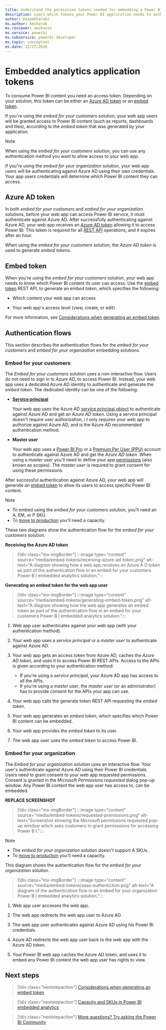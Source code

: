 ```yaml
---
title: Understand the permission tokens needed for embedding a Power BI application
description: Learn which tokens your Power BI application needs to authenticate against Azure and Power BI service.
author: KesemSharabi
ms.author: kesharab
ms.reviewer: amshuste
ms.service: powerbi
ms.subservice: powerbi-developer
ms.topic: conceptual
ms.date: 12/27/2020
---
```


# Embedded analytics application tokens

To consume Power BI content you need an access token. Depending on your solution, this token can be either an [Azure AD token](#azure-ad-token) or an [embed token](#embed-token).

If you're using the *embed for your customers* solution, your web app users will be granted access to Power BI content (such as reports, dashboards and tiles), according to the *embed token* that was generated by your application.

>[!NOTE]
>When using the *embed for your customers* solution, you can use any authentication method you want to allow access to your web app.

If you're using the *embed for your organization* solution, your web app users will be authenticating against Azure AD using their own credentials. Your app users credentials will determine which Power BI content they can access.

## Azure AD token

In both *embed for your customers* and *embed for your organization* solutions, before your web app can access Power BI service, it must authenticate against Azure AD. After successfully authenticating against Azure AD, your web app receives an [Azure AD token](#azure-ad-token) allowing it to access Power BI. This token is required for all [REST API](/rest/api/power-bi/) operations, and it expires after an hour.

When using the *embed for your customers* solution, the *Azure AD token* is used to generate *embed tokens*.

## Embed token

When you're using the *embed for your customers* solution, your web app needs to know which Power BI content its user can access. Use the [embed token](/rest/api/power-bi/embedtoken) REST API, to generate an *embed token*, which specifies the following:

* Which content your web app can access

* Your web app's access level (view, create, or edit)

For more information, see [Considerations when generating an embed token](generate-embed-token.md).

## Authentication flows

This section describes the authentication flows for the *embed for your customers* and *embed for your organization* embedding solutions.

### Embed for your customers
        
The *Embed for your customers* solution uses a non-interactive flow. Users do not need to sign in to Azure AD, to access Power BI. Instead, your web app uses a dedicated Azure AD identity to authenticate and generate the *embed token*. The dedicated identity can be one of the following:

* **[Service principal](embed-service-principal.md)**

    Your web app uses the Azure AD [service principal object](/azure/active-directory/develop/app-objects-and-service-principals#service-principal-object) to authenticate against Azure AD and get an *Azure AD token*. Using a service principal doesn't require user authorization, i    t only requires your web  app to authorize against Azure AD, and is  the Azure AD recommended authentication method.

* **Master user**

    Your web app uses a [Power BI Pro](/power-bi/admin/service-admin-purchasing-power-bi-pro) or a [Premium Per User (PPU)](/power-bi/admin/service-premium-per-user-faq) account to authenticate against Azure AD and get the *Azure AD token*. When using a *master user* you'll need to define your app [permissions](/azure/active-directory/develop/v2-permissions-and-consent) (also known as scopes). The *master user* is required to grant consent for using these permissions.

After successful authentication against Azure AD, your web app will generate an [embed token](/rest/api/power-bi/embedtoken) to allow its users to access specific Power BI content.

>[!NOTE]
>* To embed using the *embed for your customers* solution, you'll need an A, EM, or P SKU.
>* To [move to production](move-to-production.md) you'll need a capacity.

These two diagrams show the authentication flow for the *embed for your customers* solution.

**Receiving the Azure AD token**

>[!div class="mx-imgBorder"]
>:::image type="content" source="media/embed-tokens/receiving-azure-ad-token.png" alt-text="A diagram showing how a web app receives an Azure A D token as part of the authentication flow in an embed for your customers Power B I embedded analytics solution.":::

**Generating an embed token for the web app user**

>[!div class="mx-imgBorder"]
>:::image type="content" source="media/embed-tokens/generating-embed-token.png" alt-text="A diagram showing how the web app generates an embed token as part of the authentication flow in an embed for your customers Power B I embedded analytics solution.":::

1. Web app user authenticates against your web app (with your authentication method).

2. Your web app uses a *service principal* or a *master user* to authenticate against Azure AD.

3. Your web app gets an access token from Azure AD, caches the *Azure AD token*, and uses it to access Power BI REST APIs. Access to the APIs is given according to your authentication method:
    * If you're using a *service principal*, your Azure AD app has access to all the APIs.
    * If you're using a *master user*, the *master user* (or an administrator) has to provide consent for the APIs your app can use.

4. Your web app calls the generate token REST API requesting the *embed token*.

5. Your web app generates an *embed token*, which specifies which Power BI content can be embedded.

6. Your web app provides the *embed token* to its user.

7. The web app user uses the *embed token* to access Power BI.

### Embed for your organization

The *Embed for your organization* solution uses an interactive flow. Your user's authenticate against Azure AD using their Power BI credentials. Users need to grant consent to your web app requested permissions. Consent is granted in the Microsoft *Permissions requested* dialog pop-up window. Any Power BI content the web app user has access to, can be embedded.

**REPLACE SCREENSHOT**

>[!div class="mx-imgBorder"]
>:::image type="content" source="media/embed-tokens/requested-premissions.png" alt-text="Screenshot showing the Microsoft permissions requested pop-up window which asks customers to grant permissions for accessing Power B I.":::

>[!NOTE]
>* The *embed for your organization* solution doesn't support A SKUs.
>* To [move to production](move-to-production.md) you'll need a capacity.

This diagram shows the authentication flow for the *embed for your organization* solution.

>[!div class="mx-imgBorder"]
>:::image type="content" source="media/embed-tokens/saas-authentiction.png" alt-text="A diagram of the authentication flow in an embed for your organization Power B I embedded analytics solution.":::

1. Web app user accesses the web app.

2. The web app redirects the web app user to Azure AD.

3. The web app user authenticates against Azure AD using his Power BI credentials.

4. Azure AD redirects the web app user back to the web app with the Azure AD token.

5. Your Power BI web app caches the Azure AD token, and uses it to embed any Power BI content the web app user has rights to view.

## Next steps

>[!div class="nextstepaction"]
>[Considerations when generating an embed token](generate-embed-token.md)

>[!div class="nextstepaction"]
>[Capacity and SKUs in Power BI embedded analytics](embedded-capacity.md)

>[!div class="nextstepaction"]
>[More questions? Try asking the Power BI Community](https://community.powerbi.com/)